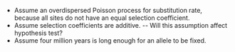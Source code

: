 - Assume an overdispersed Poisson process for substitution rate, because all sites do not have an equal selection coefficient.
- Assume selection coefficients are additive.
-- Will this assumption affect hypothesis test?
- Assume four million years is long enough for an allele to be fixed.
